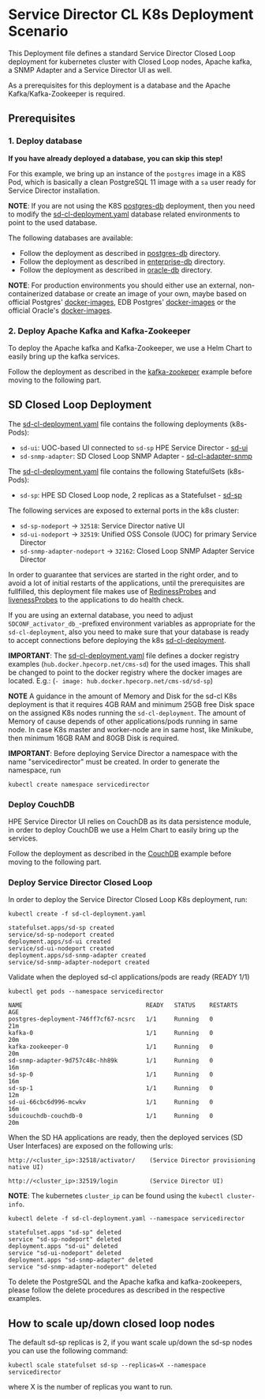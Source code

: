 # Service Director CL K8s Deployment Scenario

This Deployment file defines a standard Service Director Closed Loop deployment for kubernetes cluster with Closed Loop nodes, Apache kafka, a SNMP Adapter and a Service Director UI as well.

As a prerequisites for this deployment is a database and the Apache Kafka/Kafka-Zookeeper is required.


## Prerequisites
### 1. Deploy database

**If you have already deployed a database, you can skip this step!**

For this example, we bring up an instance of the `postgres` image in a K8S Pod, which is basically a clean PostgreSQL 11 image with a `sa` user ready for Service Director installation.

**NOTE**: If you are not using the K8S [postgres-db](../postgres-db) deployment, then you need to modify the [sd-cl-deployment.yaml](sd-cl-deployment.yaml) database related environments to point to the used database.

The following databases are available:

- Follow the deployment as described in [postgres-db](../postgres-db) directory.
- Follow the deployment as described in [enterprise-db](../enterprise-db) directory.
- Follow the deployment as described in [oracle-db](../oracle-db) directory.

**NOTE**: For production environments you should either use an external, non-containerized database or create an image of your own, maybe based on official Postgres' [docker-images](https://hub.docker.com/_/postgres), EDB Postgres' [docker-images](http://containers.enterprisedb.com) or the official Oracle's [docker-images](https://github.com/oracle/docker-images).


### 2. Deploy Apache Kafka and Kafka-Zookeeper
To deploy the Apache kafka and Kafka-Zookeeper, we use a Helm Chart to easily bring up the kafka services.

Follow the deployment as described in the [kafka-zookeper](../kafka-zookeeper) example before moving to the following part.


## SD Closed Loop Deployment

The [sd-cl-deployment.yaml](sd-cl-deployment.yaml) file contains the following deployments (k8s-Pods):

- `sd-ui`: UOC-based UI connected to `sd-sp` HPE Service Director - [sd-ui](/docker/images/sd-ui)
- `sd-snmp-adapter`: SD Closed Loop SNMP Adapter - [sd-cl-adapter-snmp](/docker/images/sd-cl-adapter-snmp)

The [sd-cl-deployment.yaml](sd-cl-deployment.yaml) file contains the following StatefulSets (k8s-Pods):

- `sd-sp`: HPE SD Closed Loop node, 2 replicas as a Statefulset - [sd-sp](/docker/images/sd-sp)

The following services are exposed to external ports in the k8s cluster:
- `sd-sp-nodeport`              -> `32518`: Service Director native UI
- `sd-ui-nodeport`              -> `32519`: Unified OSS Console (UOC) for primary Service Director
- `sd-snmp-adapter-nodeport`    -> `32162`: Closed Loop SNMP Adapter Service Director

In order to guarantee that services are started in the right order, and to avoid a lot of initial restarts of the applications, until the prerequisites are fullfilled, this deployment file makes use of [RedinessProbes](https://kubernetes.io/docs/tasks/configure-pod-container/configure-liveness-readiness-probes/) and [livenessProbes](https://kubernetes.io/docs/tasks/configure-pod-container/configure-liveness-readiness-probes/) to the applications to do health check.

If you are using an external database, you need to adjust `SDCONF_activator_db_`-prefixed environment variables as appropriate for the `sd-cl-deployment`, also you need to make sure that your database is ready to accept connections before deploying the k8s [sd-cl-deployment](sd-cl-deployment.yaml).

**IMPORTANT**: The [sd-cl-deployment.yaml](sd-cl-deployment.yaml) file defines a docker registry examples (`hub.docker.hpecorp.net/cms-sd`) for the used images. This shall be changed to point to the docker registry where the docker images are located. E.g.: (`- image: hub.docker.hpecorp.net/cms-sd/sd-sp`)

**NOTE** A guidance in the amount of Memory and Disk for the sd-cl K8s deployment is that it requires 4GB RAM and minimum 25GB free Disk space on the assigned K8s nodes running the `sd-cl-deployment`. The amount of Memory of cause depends of other applications/pods running in same node.
In case K8s master and worker-node are in same host, like Minikube, then minimum 16GB RAM and 80GB Disk is required.

**IMPORTANT**: Before deploying Service Director a namespace with the name "servicedirector" must be created. In order to generate the namespace, run

    kubectl create namespace servicedirector


### Deploy CouchDB

HPE Service Director UI relies on CouchDB as its data persistence module, in order to deploy CouchDB we use a Helm Chart to easily bring up the services.

Follow the deployment as described in the [CouchDB](../couchdb) example before moving to the following part.


### Deploy Service Director Closed Loop

In order to deploy the Service Director Closed Loop K8s deployment, run:

    kubectl create -f sd-cl-deployment.yaml

```
statefulset.apps/sd-sp created
service/sd-sp-nodeport created
deployment.apps/sd-ui created
service/sd-ui-nodeport created
deployment.apps/sd-snmp-adapter created
service/sd-snmp-adapter-nodeport created
```

Validate when the deployed sd-cl applications/pods are ready (READY 1/1)

    kubectl get pods --namespace servicedirector

```
NAME                                   READY   STATUS    RESTARTS   AGE
postgres-deployment-746ff7cf67-ncsrc   1/1     Running   0          21m
kafka-0                                1/1     Running   0          20m
kafka-zookeeper-0                      1/1     Running   0          20m
sd-snmp-adapter-9d757c48c-hh89k        1/1     Running   0          16m
sd-sp-0                                1/1     Running   0          16m
sd-sp-1                                1/1     Running   0          12m
sd-ui-66cbc6d996-mcwkv                 1/1     Running   0          16m
sduicouchdb-couchdb-0                  1/1     Running   0          20m
```

When the SD HA applications are ready, then the deployed services (SD User Interfaces) are exposed on the following urls:

    http://<cluster_ip>:32518/activator/    (Service Director provisioning native UI)

    http://<cluster_ip>:32519/login         (Service Director UI)

**NOTE**: The kubernetes `cluster_ip` can be found using the `kubectl cluster-info`.

    kubectl delete -f sd-cl-deployment.yaml --namespace servicedirector

```
statefulset.apps "sd-sp" deleted
service "sd-sp-nodeport" deleted
deployment.apps "sd-ui" deleted
service "sd-ui-nodeport" deleted
deployment.apps "sd-snmp-adapter" deleted
service "sd-snmp-adapter-nodeport" deleted
```

To delete the PostgreSQL and the Apache kafka and kafka-zookeepers, please follow the delete procedures as described in the respective examples.


## How to scale up/down closed loop nodes

The default sd-sp replicas is 2, if you want scale up/down the sd-sp nodes you can use the following command:

    kubectl scale statefulset sd-sp --replicas=X --namespace servicedirector

where X is the number of replicas you want to run.
